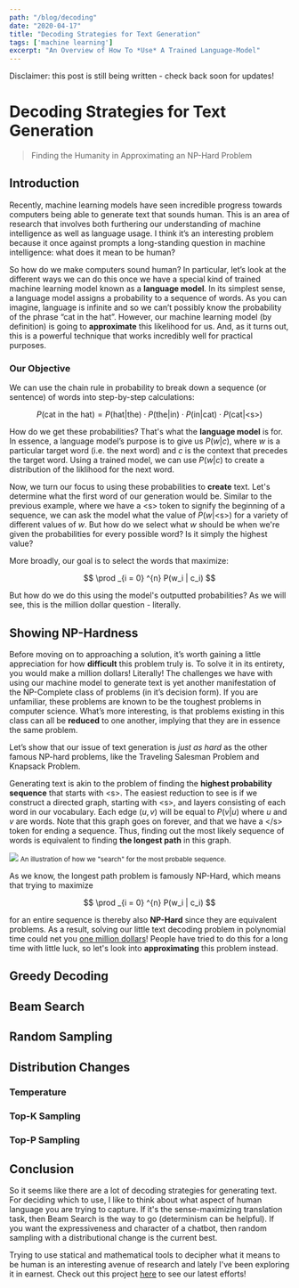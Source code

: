 ```yaml
---
path: "/blog/decoding"
date: "2020-04-17"
title: "Decoding Strategies for Text Generation"
tags: ['machine learning']
excerpt: "An Overview of How To *Use* A Trained Language-Model"
---
```


<div class="notification  is-light">
Disclaimer: this post is still being written - check back soon for updates!
</div>

# Decoding Strategies for Text Generation
> Finding the Humanity in Approximating an NP-Hard Problem

## Introduction
Recently, machine learning models have seen incredible progress towards computers being able to generate text that sounds human. This is an area of research that involves both furthering our understanding of machine intelligence as well as language usage. I think it’s an interesting problem because it once against prompts a long-standing question in machine intelligence: what does it mean to be human?

So how do we make computers sound human? In particular, let’s look at the different ways we can do this once we have a special kind of trained machine learning model known as a **language model**. In its simplest sense, a language model assigns a probability to a sequence of words. As you can imagine, language is infinite and so we can’t possibly know the probability of the phrase “cat in the hat”. However, our machine learning model (by definition) is going to **approximate** this likelihood for us. And, as it turns out, this is a powerful technique that works incredibly well for practical purposes.

### Our Objective

We can use the chain rule in probability to break down a sequence (or sentence) of words into step-by-step calculations:

$$
P(\text{cat in the hat}) = P(\text{hat} | \text{the}) \cdot P(\text{the} | \text{in}) \cdot P(\text{in} | \text{cat}) \cdot P(\text{cat} | \text{<s>})
$$

How do we get these probabilities? That's what the **language model** is for. In essence, a language model’s purpose is to give us $P(w|c)$, where $w$ is a particular target word (i.e. the next word) and $c$ is the context that precedes the target word. Using a trained model, we can use $P(w|c)$ to create a distribution of the liklihood for the next word.

Now, we turn our focus to using these probabilities to **create** text. Let's determine what the first word of our generation would be. Similar to the previous example, where we have a $\text{<s>}$ token to signify the beginning of a sequence, we can ask the model what the value of $P(w | \text{<s>})$ for a variety of different values of $w$. But how do we select what $w$ should be when we're given the probabilities for every possible word? Is it simply the highest value?

More broadly, our goal is to select the words that maximize:

$$
\prod _{i = 0} ^{n} P(w_i | c_i)
$$

But how do we do this using the model's outputted probabilities? As we will see, this is the million dollar question - literally. 

## Showing NP-Hardness
Before moving on to approaching a solution, it’s worth gaining a little appreciation for how **difficult** this problem truly is. To solve it in its entirety, you would make a million dollars! Literally! The challenges we have with using our machine model to generate text is yet another manifestation of the NP-Complete class of problems (in it’s decision form). If you are unfamiliar, these problems are known to be the toughest problems in computer science. What’s more interesting, is that problems existing in this class can all be **reduced** to one another, implying that they are in essence the same problem.

Let’s show that our issue of text generation is *just as hard* as the other famous NP-hard problems, like the Traveling Salesman Problem and Knapsack Problem. 

Generating text is akin to the problem of finding the **highest probability sequence** that starts with $\text{<s>}$.
The easiest reduction to see is if we construct a directed graph, starting with $\text{<s>}$, and layers consisting of each word in our vocabulary. Each edge $(u, v)$ will be equal to $P(v | u)$ where $u$ and $v$ are words. Note that this graph goes on forever, and that we have a $\text{</s>}$ token for ending a sequence. Thus, finding out the most likely sequence of words is equivalent to finding **the longest path** in this graph. 

![](https://i.imgur.com/46XrpAS.jpg)
<small> An illustration of how we "search" for the most probable sequence. </small>

As we know, the longest path problem is famously NP-Hard, which means that trying to maximize

$$
\prod _{i = 0} ^{n} P(w_i | c_i)
$$

for an entire sequence is thereby also **NP-Hard** since they are equivalent problems. As a result, solving our little text decoding problem in polynomial time could net you [one million dollars](https://en.wikipedia.org/wiki/Millennium_Prize_Problemshttps://en.wikipedia.org/wiki/Millennium_Prize_Problems)! People have tried to do this for a long time with little luck, so let's look into **approximating** this problem instead.
 
## Greedy Decoding

## Beam Search

## Random Sampling

## Distribution Changes

### Temperature

### Top-K Sampling

### Top-P Sampling

## Conclusion

So it seems like there are a lot of decoding strategies for generating text. For deciding which to use, I like to think about what aspect of human language you are trying to capture. If it's the sense-maximizing translation task, then Beam Search is the way to go (determinism can be helpful). If you want the expressiveness and character of a chatbot, then random sampling with a distributional change is the current best.

Trying to use statical and mathematical tools to decipher what it means to be human is an interesting avenue of research and lately I've been exploring it in earnest. Check out this project [here](github.com/kirubarajan/trick) to see our latest efforts!
